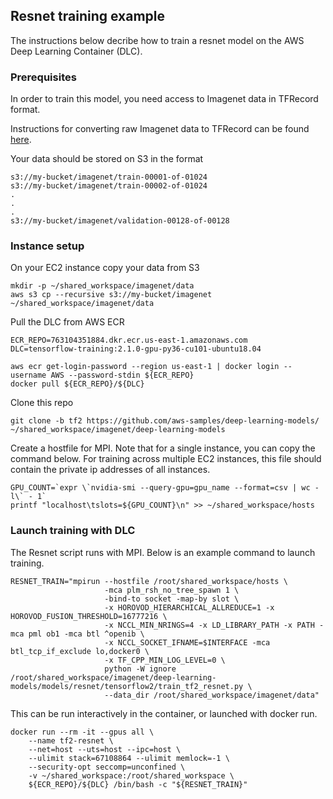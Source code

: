 ## Resnet training example

The instructions below decribe how to train a resnet model on the AWS Deep Learning Container (DLC).

### Prerequisites 

In order to train this model, you need access to Imagenet data in TFRecord format.

Instructions for converting raw Imagenet data to TFRecord can be found [here](https://github.com/tensorflow/models/blob/master/research/inception/inception/data/build_imagenet_data.py).

Your data should be stored on S3 in the format

```
s3://my-bucket/imagenet/train-00001-of-01024
s3://my-bucket/imagenet/train-00002-of-01024
.
.
.
s3://my-bucket/imagenet/validation-00128-of-00128
```

### Instance setup

On your EC2 instance copy your data from S3

```
mkdir -p ~/shared_workspace/imagenet/data
aws s3 cp --recursive s3://my-bucket/imagenet ~/shared_workspace/imagenet/data
```

Pull the DLC from AWS ECR

```
ECR_REPO=763104351884.dkr.ecr.us-east-1.amazonaws.com
DLC=tensorflow-training:2.1.0-gpu-py36-cu101-ubuntu18.04

aws ecr get-login-password --region us-east-1 | docker login --username AWS --password-stdin ${ECR_REPO}
docker pull ${ECR_REPO}/${DLC}
```

Clone this repo

```git clone -b tf2 https://github.com/aws-samples/deep-learning-models/ ~/shared_workspace/imagenet/deep-learning-models```

Create a hostfile for MPI. Note that for a single instance, you can copy the command below. For training across multiple EC2 instances, this file should contain the private ip addresses of all instances.

```
GPU_COUNT=`expr \`nvidia-smi --query-gpu=gpu_name --format=csv | wc -l\` - 1`
printf "localhost\tslots=${GPU_COUNT}\n" >> ~/shared_workspace/hosts
```

### Launch training with DLC

The Resnet script runs with MPI. Below is an example command to launch training.

```
RESNET_TRAIN="mpirun --hostfile /root/shared_workspace/hosts \
                     -mca plm_rsh_no_tree_spawn 1 \
                     -bind-to socket -map-by slot \
                     -x HOROVOD_HIERARCHICAL_ALLREDUCE=1 -x HOROVOD_FUSION_THRESHOLD=16777216 \
                     -x NCCL_MIN_NRINGS=4 -x LD_LIBRARY_PATH -x PATH -mca pml ob1 -mca btl ^openib \
                     -x NCCL_SOCKET_IFNAME=$INTERFACE -mca btl_tcp_if_exclude lo,docker0 \
                     -x TF_CPP_MIN_LOG_LEVEL=0 \
                     python -W ignore /root/shared_workspace/imagenet/deep-learning-models/models/resnet/tensorflow2/train_tf2_resnet.py \
                     --data_dir /root/shared_workspace/imagenet/data"
```

This can be run interactively in the container, or launched with docker run.

```
docker run --rm -it --gpus all \
    --name tf2-resnet \
    --net=host --uts=host --ipc=host \
    --ulimit stack=67108864 --ulimit memlock=-1 \
    --security-opt seccomp=unconfined \
    -v ~/shared_workspace:/root/shared_workspace \
    ${ECR_REPO}/${DLC} /bin/bash -c "${RESNET_TRAIN}"
```